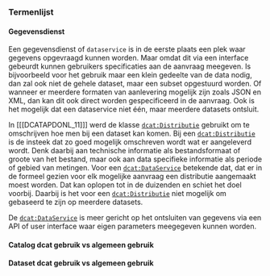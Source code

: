   ### Termenlijst
  
#### Gegevensdienst

Een gegevensdienst of `dataservice` is in de eerste plaats een plek waar gegevens opgevraagd kunnen worden. Maar omdat dit via een interface gebeurdt kunnen gebruikers specificaties aan de aanvraag meegeven. Is bijvoorbeeld voor het gebruik maar een klein gedeelte van de data nodig, dan zal ook niet de gehele dataset, maar een subset opgestuurd worden. Of wanneer er meerdere formaten van aanlevering mogelijk zijn zoals JSON en XML, dan kan dit ook direct worden gespecificeerd in de aanvraag. Ook is het mogelijk dat een dataservice niet één, maar meerdere datasets ontsluit.

In [[[DCATAPDONL_11]]] werd de klasse [`dcat:Distributie`](#dcat-Distribution) gebruikt om te omschrijven hoe men bij een dataset kan komen. Bij een [`dcat:Distributie`](#dcat-Distribution) is de insteek dat zo goed mogelijk omschreven wordt wat er aangeleverd wordt. Denk daarbij aan technische informatie als bestandsformaat of groote van het bestand, maar ook aan data specifieke informatie als periode of gebied van metingen. Voor een [`dcat:DataService`](#dcat-DataService) betekende dat, dat er in de formeel gezien voor elk mogelijke aanvraag een distributie aangemaakt moest worden. Dat kan oplopen tot in de duizenden en schiet het doel voorbij. Daarbij is het voor een
[`dcat:Distributie`](#dcat-Distribution) niet mogelijk om gebaseerd te zijn op meerdere datasets.

De [`dcat:DataService`](#dcat-DataService) is meer gericht op het ontsluiten van gegevens via een API of user interface waar eigen parameters meegegeven kunnen worden.


#### Catalog dcat gebruik vs algemeen gebruik



#### Dataset dcat gebruik vs algemeen gebruik


